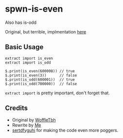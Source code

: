 # spwn-is-even
Also has is-odd

Original, but terrible, implmentation [here](https://github.com/WoffleTbh/spwn-is-even)

## Basic Usage
```
extract import is_even
extract import is_odd

$.print(is_even(600000)) // true
$.print(is_even(3))      // false
$.print(is_odd(600001))  // true
$.print(is_odd(700000))  // false
```
`extract import` is pretty important, don't forget that.

## Credits
- Original by [WoffleTbh](https://github.com/WoffleTbh)
- Rewrite by [Me](https://github.com/Deltara3)
- [sertdfyguhi](https://github.com/sertdfyguhi) for making the code even more poggers.
